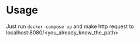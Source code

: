 # Usage
Just run `docker-compose up` and make http request to localhost:8080/<you_already_know_the_path>